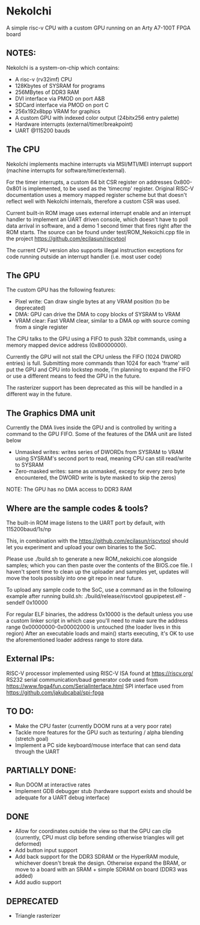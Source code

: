 # NekoIchi
A simple risc-v CPU with a custom GPU running on an Arty A7-100T FPGA board

## NOTES:

NekoIchi is a system-on-chip which contains:
- A risc-v (rv32imf) CPU
- 128Kbytes of SYSRAM for programs
- 256MBytes of DDR3 RAM
- DVI interface via PMOD on port A&B
- SDCard interface via PMOD on port C
- 256x192x8bpp VRAM for graphics
- A custom GPU with indexed color output (24bitx256 entry palette)
- Hardware interrupts (external/timer/breakpoint)
- UART @115200 bauds

## The CPU
NekoIchi implements machine interrupts via MSI/MTI/MEI interrupt support (machine interrupts for software/timer/external).

For the timer interrupts, a custom 64 bit CSR register on addresses 0x800-0x801 is implemented, to be used as the 'timecmp' register. Original RISC-V documentation uses a memory mapped register scheme but that doesn't reflect well with NekoIchi internals, therefore a custom CSR was used.

Current built-in ROM image uses external interrupt enable and an interrupt handler to implement an UART driven console, which doesn't have to poll data arrival in software, and a demo 1 second timer that fires right after the ROM starts. The source can be found under test/ROM_Nekoichi.cpp file in the project https://github.com/ecilasun/riscvtool

The current CPU version also supports illegal instruction exceptions for code running outside an interrupt handler (i.e. most user code)

## The GPU
The custom GPU has the following features:
- Pixel write: Can draw single bytes at any VRAM position (to be deprecated)
- DMA: GPU can drive the DMA to copy blocks of SYSRAM to VRAM
- VRAM clear: Fast VRAM clear, similar to a DMA op with source coming from a single register

The CPU talks to the GPU using a FIFO to push 32bit commands, using a memory mapped device address (0x80000000).

Currently the GPU will not stall the CPU unless the FIFO (1024 DWORD entries) is full. Submitting more commands than 1024 for each 'frame' will put the GPU and CPU into lockstep mode, I'm planning to expand the FIFO or use a different means to feed the GPU in the future.

The rasterizer support has been deprecated as this will be handled in a different way in the future.

## The Graphics DMA unit
Currently the DMA lives inside the GPU and is controlled by writing a command to the GPU FIFO. Some of the features of the DMA unit are listed below
- Unmasked writes: writes series of DWORDs from SYSRAM to VRAM using SYSRAM's second port to read, meaning CPU can still read/write to SYSRAM
- Zero-masked writes: same as unmasked, excepy for every zero byte encountered, the DWORD write is byte masked to skip the zeros)

NOTE: The GPU has no DMA access to DDR3 RAM

## Where are the sample codes & tools?

The built-in ROM image listens to the UART port by default, with 115200baud/1s/np

This, in combination with the https://github.com/ecilasun/riscvtool should let you experiment and upload your own binaries to the SoC.

Please use ./build.sh to generate a new ROM_nekoichi.coe alongside samples; which you can then paste over the contents of the BIOS.coe file. I haven't spent time to clean up the uploader and samples yet, updates will move the tools possibly into one git repo in near future.

To upload any sample code to the SoC, use a command as in the following example after running build.sh:
./build/release/riscvtool gpupipetest.elf -sendelf 0x10000

For regular ELF binaries, the address 0x10000 is the default unless you use a custom linker script in which case you'll need to make sure the address range 0x00000000-0x00002000 is untouched (the loader lives in this region)
After an executable loads and main() starts executing, it's OK to use the aforementioned loader address range to store data.

## External IPs:

RISC-V processor implemented using RISC-V ISA found at https://riscv.org/
RS232 serial communication/baud generator code used from https://www.fpga4fun.com/SerialInterface.html
SPI interface used from https://github.com/jakubcabal/spi-fpga

## TO DO:
- Make the CPU faster (currently DOOM runs at a very poor rate)
- Tackle more features for the GPU such as texturing / alpha blending (stretch goal)
- Implement a PC side keyboard/mouse interface that can send data through the UART

## PARTIALLY DONE:
- Run DOOM at interactive rates
- Implement GDB debugger stub (hardware support exists and should be adequate for a UART debug interface)

## DONE
- Allow for coordinates outside the view so that the GPU can clip (currently, CPU must clip before sending otherwise triangles will get deformed)
- Add button input support
- Add back support for the DDR3 SDRAM or the HyperRAM module, whichever doesn't break the design. Otherwise expand the BRAM, or move to a board with an SRAM + simple SDRAM on board (DDR3 was added)
- Add audio support

## DEPRECATED
- Triangle rasterizer
